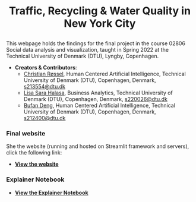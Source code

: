 # <p style="text-align: center;"> Traffic, Recycling & Water Quality in New York City<p>
    
This webpage holds the findings for the final project in the course 02806 Social data analysis and visualization, taught in Spring 2022 at the Technical University of Denmark (DTU), Lyngby, Copenhagen.
    
    
- **Creators & Contributors**:
    - [Christian Røssel](https://github.com/ChristianRoessel), Human Centered Artificial Intelligence, Technical University of Denmark (DTU), Copenhagen, Denmark, s213554@dtu.dk
    - [Lisa Sara Halasa](https://github.com/LisaSaraMara), Business Analytics, Technical University of Denmark (DTU), Copenhagen, Denmark, s220026@dtu.dk
    - [Bufan Deng](https://github.com/PlevanTem), Human Centered Artificial Intelligence, Technical University of Denmark (DTU), Copenhagen, Denmark, s212400@dtu.dk 
    
    
### Final website
She the website (running and hosted on Streamlit framework and servers), click the following link:
- [**View the website**](https://share.streamlit.io/PlevanTem/social_data_website.github.io/main/app.py)

    
### Explainer Notebook
- [**View the Explainer Notebook**](https://github.com/ChristianRoesselDTU/social_data_website.github.io/raw/main/Explainer_Notebook_final.ipynb.zip)
